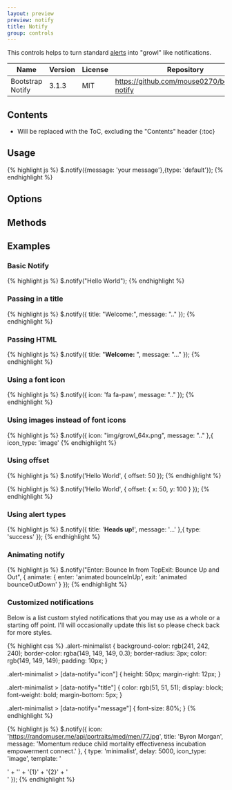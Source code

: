 ```yaml
---
layout: preview
preview: notify
title: Notify
group: controls
---
```

This controls helps to turn standard [alerts](/components/alerts/) into "growl" like notifications.



<div class="table-responsive">
  <table class="table table-bordered">
    <thead>
     <tr class="bg-faded">
       <th style="width: 150px;">Name</th>
       <th>Version</th>
       <th>License</th>
       <th>Repository</th>
     </tr>
    </thead>
    <tbody>
     <tr>
      <td>Bootstrap Notify</td>
      <td>3.1.3</td>
      <td>MIT</td>
       <td>
        <a href="https://github.com/mouse0270/bootstrap-notify">https://github.com/mouse0270/bootstrap-notify</a>
       </td>
     </tr>
    </tbody>
  </table>
</div>


## Contents

* Will be replaced with the ToC, excluding the "Contents" header
{:toc}

## Usage
{% highlight js %}
$.notify({message: 'your message'},{type: 'default'});
{% endhighlight %}


## Options


## Methods



## Examples

### Basic Notify
{% highlight js %}
$.notify("Hello World");
{% endhighlight %}


### Passing in a title
{% highlight js %}
$.notify({
  title: "Welcome:",
  message: ".."
});
{% endhighlight %}

### Passing HTML
{% highlight js %}
$.notify({
  title: "<strong>Welcome:</strong> ",
  message: "..."
});
{% endhighlight %}

### Using a font icon
{% highlight js %}
$.notify({
  icon: 'fa fa-paw',
  message: ".."
});
{% endhighlight %}

### Using images instead of font icons
{% highlight js %}
$.notify({
  icon: "img/growl_64x.png",
  message: ".."
},{
  icon_type: 'image'
{% endhighlight %}


### Using offset

{% highlight js %}
$.notify('Hello World', {
  offset: 50
});
{% endhighlight %}

{% highlight js %}
$.notify('Hello World', {
  offset: {
    x: 50,
    y: 100
  }
});
{% endhighlight %}

### Using alert types

{% highlight js %}
$.notify({
  title: '<strong>Heads up!</strong>',
  message: '...'
},{
  type: 'success'
});
{% endhighlight %}


### Animating notify
{% highlight js %}
$.notify("Enter: Bounce In from TopExit: Bounce Up and Out", {
  animate: {
    enter: 'animated bounceInUp',
    exit: 'animated bounceOutDown'
  }
});
{% endhighlight %}

### Customized notifications
Below is a list custom styled notifications that you may use as a whole or a starting off point. I'll will occasionally update this list so please check back for more styles.

{% highlight css %}
.alert-minimalist {
  background-color: rgb(241, 242, 240);
  border-color: rgba(149, 149, 149, 0.3);
  border-radius: 3px;
  color: rgb(149, 149, 149);
  padding: 10px;
}

.alert-minimalist > [data-notify="icon"] {
  height: 50px;
  margin-right: 12px;
}

.alert-minimalist > [data-notify="title"] {
  color: rgb(51, 51, 51);
  display: block;
  font-weight: bold;
  margin-bottom: 5px;
}

.alert-minimalist > [data-notify="message"] {
  font-size: 80%;
}
{% endhighlight %}

{% highlight js %}
$.notify({
  icon: 'https://randomuser.me/api/portraits/med/men/77.jpg',
  title: 'Byron Morgan',
  message: 'Momentum reduce child mortality effectiveness incubation empowerment connect.'
}, {
  type: 'minimalist',
  delay: 5000,
  icon_type: 'image',
  template: '<div data-notify="container" class="col-xs-11 col-sm-3 alert alert-{0}" role="alert">' +
    '<img data-notify="icon" class="img-circle pull-left">' +
    '<span data-notify="title">{1}</span>' +
    '<span data-notify="message">{2}</span>' +
    '</div>'
});
{% endhighlight %}
